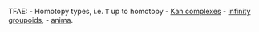 TFAE:
	- Homotopy types, i.e. $\Top$ up to homotopy
	- [Kan complexes](Kan%20complex.md) 
	 - [infinity groupoids](infinity%20groupoids), 
	 - [anima](anima).